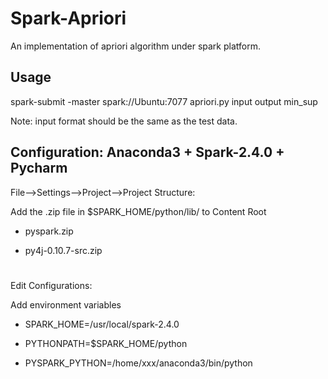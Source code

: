 # Spark-Apriori
An implementation of apriori algorithm under spark platform.

## Usage
spark-submit -master spark://Ubuntu:7077 apriori.py input output min_sup

Note: input format should be the same as the test data.

## Configuration: Anaconda3 + Spark-2.4.0 + Pycharm
File-->Settings-->Project-->Project Structure: 

Add the .zip file in $SPARK_HOME/python/lib/ to Content Root
* pyspark.zip

* py4j-0.10.7-src.zip

#
Edit Configurations:

Add environment variables
* SPARK_HOME=/usr/local/spark-2.4.0

* PYTHONPATH=$SPARK_HOME/python

* PYSPARK_PYTHON=/home/xxx/anaconda3/bin/python
